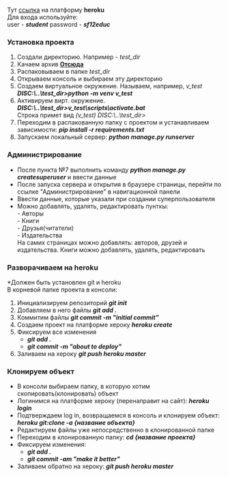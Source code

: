 Тут [ссылка](https://frozen-basin-47124.herokuapp.com/) на платформу **heroku**
<br> Для входа используйте: <br>
user - ***student*** password - ***sf12educ***
        
### Установка проекта     
1. Создали директорию. Например - *test_dir*<br>
2. Качаем архив **[Отсюда](https://github.com/anton-3003/d6-hw/archive/main.zip)**          
3. Распаковываем в папке *test_dir*         
4. Открываем консоль и выбираем эту директорию      
5. Создаем виртуальное окружение. Называем, например, *v_test*      ***DISC:\\..\\test_dir>python -m venv v_test***         
6. Активируем вирт. окружение. ***DISC:\\..\\test_dir>v_test\scripts\activate.bat***        
Строка примет вид *(v_test) DISC:\\..\\test_dir>*           
7. Переходим в распакованную папку с проектом и устанавливаем зависимости: ***pip install -r requirements.txt***           
8. Запускаем локальный сервер:  ***python manage.py runserver***            
        
### Администрирование
- После пункта №7 выполнить команду ***python manage.py createsuperuser*** и ввести данные          
- После запуска сервера и открытия в браузере страницы, перейти по ссылке "Администрирование" в навигационной панели<br>
- Ввести данные, которые указали при создании суперпользователя<br>
- Можно добавлять, удалять, редактировать пунткы:   
        - Авторы   
        - Книги     
        - Друзья(читатели)  
        - Издательства  
На самих страницах можно добавлять: авторов, друзей и издательства. Книги можно добавлять, удалять, редактировать  
   
### Разворачиваем на heroku   
*Должен быть установлен git и heroku      
В корневой папке проекта в консоли:     
1. Инициализируем репозиторий ***git init***  
2. Добавляем в него файлы ***git add .***  
3. Коммитим файлы ***git commit -m "initial commit"***  
4. Создаем проект на платформе хероку ***heroku create***
5. Фиксируем все изменения 
    - ***git add .***  
    - ***git commit -m "about to deploy"***    
6. Заливаем на хероку ***git push heroku master***

### Клонируем объект
- В консоли выбираем папку, в которую хотим скопировать(клонировать) объект
- Логинимся на платформе хероку (перенаправит на сайт): ***heroku login***
- Подтверждаем log in, возвращаемся в консоль и клонируем объект: ***heroku git:clone -a {название объекта}***
- Редактируем файлы уже непосредственно в клонированной папке
- Переходим в клонированную папку: ***cd {название проекта}***
- Фиксируем изменения:
    - ***git add .***
    - ***git commit -am "make it better"***
- Заливаем обратно на хероку: ***git push heroku master***
